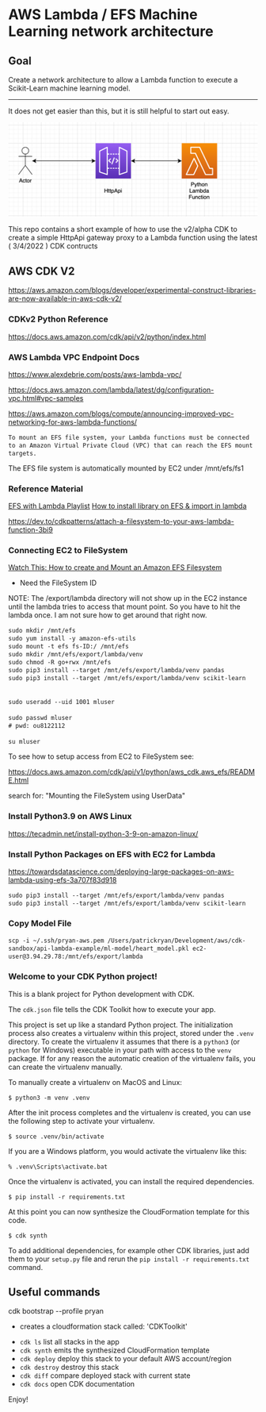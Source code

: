 # AWS Lambda / EFS Machine Learning network architecture 

## Goal

Create a network architecture to allow a Lambda function to execute a Scikit-Learn machine learning model.






--------

It does not get easier than this, but it is still helpful to start out easy.

![TI](./media/title_image.png)


This repo contains a short example of how to use the v2/alpha CDK to create a simple HttpApi gateway proxy to a Lambda function using the latest ( 3/4/2022 ) CDK contructs

## AWS CDK V2 

https://aws.amazon.com/blogs/developer/experimental-construct-libraries-are-now-available-in-aws-cdk-v2/

### CDKv2 Python Reference

https://docs.aws.amazon.com/cdk/api/v2/python/index.html

### AWS Lambda VPC Endpoint Docs

https://www.alexdebrie.com/posts/aws-lambda-vpc/

https://docs.aws.amazon.com/lambda/latest/dg/configuration-vpc.html#vpc-samples

https://aws.amazon.com/blogs/compute/announcing-improved-vpc-networking-for-aws-lambda-functions/


```text
To mount an EFS file system, your Lambda functions must be connected to an Amazon Virtual Private Cloud (VPC) that can reach the EFS mount targets.
```

The EFS file system is automatically mounted by EC2 under /mnt/efs/fs1

### Reference Material

[EFS with Lambda Playlist](https://www.youtube.com/watch?v=4cquiuAQBco&list=PL5KTLzN85O4L0rYTtGVKxPr4yQ5oHMYOn)
[How to install library on EFS & import in lambda](https://www.youtube.com/watch?v=FA153BGOV_A)

https://dev.to/cdkpatterns/attach-a-filesystem-to-your-aws-lambda-function-3bi9

### Connecting EC2 to FileSystem
[Watch This: How to create and Mount an Amazon EFS Filesystem ](https://www.youtube.com/watch?v=I9GO3mYeNAM)

* Need the FileSystem ID

NOTE: The /export/lambda directory will not show up in the EC2 instance until the lambda tries to access that mount point.  So you have to hit the lambda once.  I am not sure how to get around that right now.


```shell
sudo mkdir /mnt/efs
sudo yum install -y amazon-efs-utils
sudo mount -t efs fs-ID:/ /mnt/efs
sudo mkdir /mnt/efs/export/lambda/venv
sudo chmod -R go+rwx /mnt/efs
sudo pip3 install --target /mnt/efs/export/lambda/venv pandas
sudo pip3 install --target /mnt/efs/export/lambda/venv scikit-learn


sudo useradd --uid 1001 mluser

sudo passwd mluser 
# pwd: ou8122112

su mluser
```

To see how to setup access from EC2 to FileSystem see:

https://docs.aws.amazon.com/cdk/api/v1/python/aws_cdk.aws_efs/README.html

search for: "Mounting the FileSystem using UserData"

### Install Python3.9 on AWS Linux

https://tecadmin.net/install-python-3-9-on-amazon-linux/

### Install Python Packages on EFS with EC2 for Lambda

https://towardsdatascience.com/deploying-large-packages-on-aws-lambda-using-efs-3a707f83d918

```shell
sudo pip3 install --target /mnt/efs/export/lambda/venv pandas
sudo pip3 install --target /mnt/efs/export/lambda/venv scikit-learn

```

### Copy Model File

```shell
scp -i ~/.ssh/pryan-aws.pem /Users/patrickryan/Development/aws/cdk-sandbox/api-lambda-example/ml-model/heart_model.pkl ec2-user@3.94.29.78:/mnt/efs/export/lambda
```

### Welcome to your CDK Python project!

This is a blank project for Python development with CDK.

The `cdk.json` file tells the CDK Toolkit how to execute your app.

This project is set up like a standard Python project.  The initialization
process also creates a virtualenv within this project, stored under the `.venv`
directory.  To create the virtualenv it assumes that there is a `python3`
(or `python` for Windows) executable in your path with access to the `venv`
package. If for any reason the automatic creation of the virtualenv fails,
you can create the virtualenv manually.

To manually create a virtualenv on MacOS and Linux:

```
$ python3 -m venv .venv
```

After the init process completes and the virtualenv is created, you can use the following
step to activate your virtualenv.

```
$ source .venv/bin/activate
```

If you are a Windows platform, you would activate the virtualenv like this:

```
% .venv\Scripts\activate.bat
```

Once the virtualenv is activated, you can install the required dependencies.

```
$ pip install -r requirements.txt
```

At this point you can now synthesize the CloudFormation template for this code.

```
$ cdk synth
```

To add additional dependencies, for example other CDK libraries, just add
them to your `setup.py` file and rerun the `pip install -r requirements.txt`
command.

## Useful commands

cdk bootstrap --profile pryan
- creates a cloudformation stack called:  'CDKToolkit'

 * `cdk ls`          list all stacks in the app
 * `cdk synth`       emits the synthesized CloudFormation template
 * `cdk deploy`      deploy this stack to your default AWS account/region
 * `cdk destroy`     destroy this stack
 * `cdk diff`        compare deployed stack with current state
 * `cdk docs`        open CDK documentation

Enjoy!
